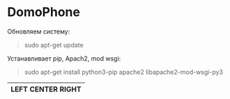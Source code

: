 # DomoPhone

Обновляем систему:
> sudo apt-get update

Устанавливает pip, Apach2, mod wsgi:
> sudo apt-get install python3-pip apache2 libapache2-mod-wsgi-py3


| LEFT  CENTER RIGHT |
|----------------|

